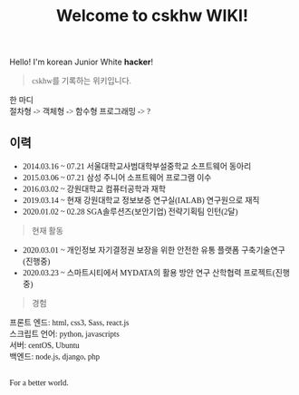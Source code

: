 ﻿---
title: Welcome to cskhw WIKI!
---
<link href="https://fonts.googleapis.com/css?family=Noto+Serif+KR&display=swap" rel="stylesheet">

Hello! I'm korean Junior White **hacker**!

<span style="font-family: 'Noto Serif Kr', serif;">

> cskhw를 기록하는 위키입니다.

<span stype="color:blue;">한 마디</span><br>
절차형 -> 객체형 -> 함수형 프로그래밍 -> ?
<br>
## 이력

* 2014.03.16 ~ 07.21 서울대학교사범대학부설중학교 소프트웨어 동아리
* 2015.03.06 ~ 07.21 삼성 주니어 소프트웨어 프로그램 이수
* 2016.03.02 ~ 강원대학교 컴퓨터공학과 재학
* 2019.03.14 ~ 현재 강원대학교 정보보증 연구실(IALAB) 연구원으로 재직
* 2020.01.02 ~ 02.28 SGA솔루션즈(보안기업) 전략기획팀 인턴(2달)

> 현재 활동

* 2020.03.01 ~ 개인정보 자기결정권 보장을 위한 안전한 유통 플랫폼 구축기술연구(진행중)
* 2020.03.23 ~ 스마트시티에서 MYDATA의 활용 방안 연구 산학협력 프로젝트(진행중)


> 경험

프론트 엔드: html, css3, Sass, react.js<br>
스크립트 언어: python, javascripts<br>
서버: centOS, Ubuntu<br>
백엔드: node.js, django, php<br>
<br>

For a better world.